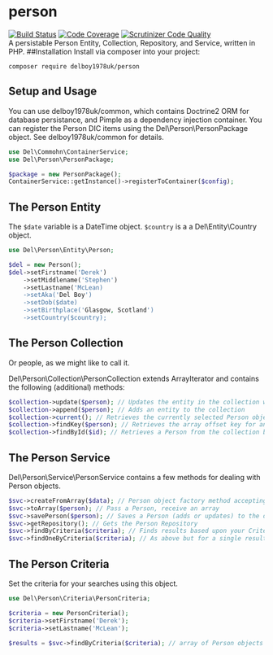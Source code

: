 # person
[![Build Status](https://travis-ci.org/delboy1978uk/person.png?branch=master)](https://travis-ci.org/delboy1978uk/person) [![Code Coverage](https://scrutinizer-ci.com/g/delboy1978uk/person/badges/coverage.png?b=master)](https://scrutinizer-ci.com/g/delboy1978uk/person/?branch=master) [![Scrutinizer Code Quality](https://scrutinizer-ci.com/g/delboy1978uk/person/badges/quality-score.png?b=master)](https://scrutinizer-ci.com/g/delboy1978uk/person/?branch=master) <br />
A persistable Person Entity, Collection, Repository, and Service, written in PHP. 
##Installation
Install via composer into your project:
```
composer require delboy1978uk/person
```
## Setup and Usage
You can use delboy1978uk/common, which contains Doctrine2 ORM for database persistance, and Pimple as a dependency injection container.
You can register the Person DIC items using the Del\Person\PersonPackage object. See delboy1978uk/common for details.
```php
use Del\Commohn\ContainerService;
use Del\Person\PersonPackage;

$package = new PersonPackage();
ContainerService::getInstance()->registerToContainer($config);
```
## The Person Entity
The `$date` variable is a DateTime object.
`$country` is a a Del\Entity\Country object.
```php
use Del\Person\Entity\Person;

$del = new Person();
$del->setFirstname('Derek')
    ->setMiddlename('Stephen')
    ->setLastname('McLean)
    ->setAka('Del Boy')
    ->setDob($date)
    ->setBirthplace('Glasgow, Scotland')
    ->setCountry($country);
```
## The Person Collection
Or people, as we might like to call it.

Del\Person\Collection\PersonCollection extends ArrayIterator and contains the following (additional) methods:
```php
$collection->update($person); // Updates the entity in the collection with fresh details
$collection->append($person); // Adds an entity to the collection
$collection->current(); // Retrieves the currently selected Person object
$collection->findKey($person); // Retrieves the array offset key for any Person in the collection
$collection->findById($id); // Retrieves a Person from the collection by their Id
```
## The Person Service
Del\Person\Service\PersonService contains a few methods for dealing with Person objects. 
```php
$svc->createFromArray($data); // Person object factory method accepting an array
$svc->toArray($person); // Pass a Person, receive an array
$svc->savePerson($person); // Saves a Person (adds or updates) to the database
$svc->getRepository(); // Gets the Person Repository
$svc->findByCriteria($criteria); // Finds results based upon your Criteria (see below)
$svc->findOneByCriteria($criteria); // As above but for a single result
```
## The Person Criteria
Set the criteria for your searches using this object.
```php
use Del\Person\Criteria\PersonCriteria;

$criteria = new PersonCriteria();
$criteria->setFirstname('Derek');
$criteria->setLastname('McLean');

$results = $svc->findByCriteria($criteria); // array of Person objects
```

